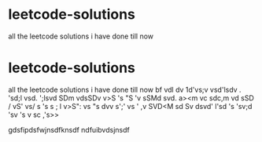 # leetcode-solutions
all the leetcode solutions i have done till now
# leetcode-solutions
all the leetcode solutions i have done till now
bf
 vdl dv
 1d'vs;v  vsd'lsdv .
 'sd;l vsd.
 ';lsvd SDm vdsSDv v>S
 's "S
 'v sSMd svd.
  a><m vc sdc,m vd s<M vs>SD / vS' vs/ s
  's s
  ; l v>S": vs
  "s dvv
  s';' vs
  ' ,v SVD<M sd Sv dsvd'
  l'sd
  's 
  'sv;d 'sv
  's v
  sc ,'s>>


gdsfipdsfwjnsdfknsdf ndfuibvdsjnsdf
 
